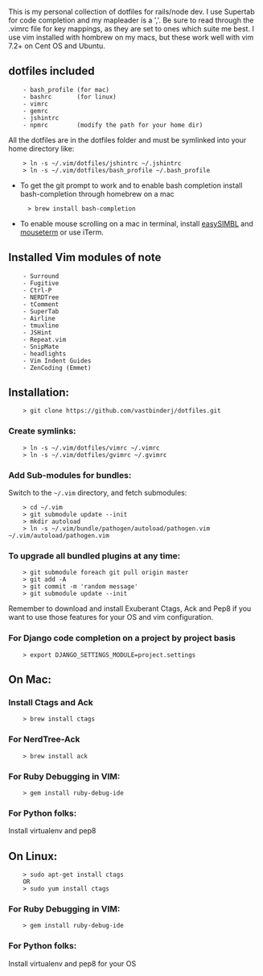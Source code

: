 This is my personal collection of dotfiles for rails/node dev.  I use Supertab for code completion 
and my mapleader is a ','.  Be sure to read through the .vimrc file for key mappings, as they are set to 
ones which suite me best. I use vim installed with hombrew on my macs, but these work well with vim 7.2+ on Cent OS and Ubuntu.

## dotfiles included

        - bash_profile (for mac)
        - bashrc       (for linux)
        - vimrc
        - gemrc
        - jshintrc
        - npmrc        (modify the path for your home dir)
        
All the dotfiles are in the dotfiles folder and must be symlinked into your home directory like:
        
        > ln -s ~/.vim/dotfiles/jshintrc ~/.jshintrc
        > ln -s ~/.vim/dotfiles/bash_profile ~/.bash_profile

* To get the git prompt to work and to enable bash completion install bash-completion through homebrew on a mac

        > brew install bash-completion

* To enable mouse scrolling on a mac in terminal, install [easySIMBL](https://github.com/norio-nomura/EasySIMBL) and [mouseterm](https://bitheap.org/mouseterm/) or use iTerm.

## Installed Vim modules of note
        
        - Surround
        - Fugitive
        - Ctrl-P
        - NERDTree 
        - tComment
        - SuperTab
        - Airline
        - tmuxline
        - JSHint
        - Repeat.vim
        - SnipMate
        - headlights
        - Vim Indent Guides
        - ZenCoding (Emmet)


## Installation:

        > git clone https://github.com/vastbinderj/dotfiles.git

### Create symlinks:

        > ln -s ~/.vim/dotfiles/vimrc ~/.vimrc
        > ln -s ~/.vim/dotfiles/gvimrc ~/.gvimrc

### Add Sub-modules for bundles:
Switch to the `~/.vim` directory, and fetch submodules:

        > cd ~/.vim
        > git submodule update --init
        > mkdir autoload
        > ln -s ~/.vim/bundle/pathogen/autoload/pathogen.vim ~/.vim/autoload/pathogen.vim

### To upgrade all bundled plugins at any time:

        > git submodule foreach git pull origin master
        > git add -A
        > git commit -m 'random message'
        > git submodule update --init
    
Remember to download and install Exuberant Ctags, Ack and Pep8 if you want to use those features for your 
OS and vim configuration.

### For Django code completion on a project by project basis

        > export DJANGO_SETTINGS_MODULE=project.settings

## On Mac:
    
###    Install Ctags and Ack

        > brew install ctags
        
###     For NerdTree-Ack

        > brew install ack
    
###    For Ruby Debugging in VIM:

        > gem install ruby-debug-ide


###    For Python folks:
        
Install virtualenv and pep8

## On Linux: 

        > sudo apt-get install ctags
        OR
        > sudo yum install ctags
    
###    For Ruby Debugging in VIM:

        > gem install ruby-debug-ide

###    For Python folks:

Install virtualenv and pep8 for your OS

